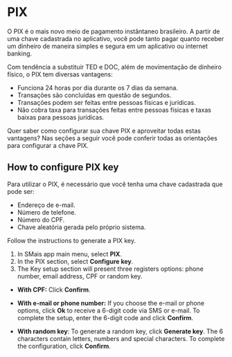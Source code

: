 
# PIX

O PIX é o mais novo meio de pagamento instântaneo brasileiro. A partir de uma chave cadastrada no aplicativo, você pode tanto pagar quanto receber um dinheiro de maneira simples e segura em um aplicativo ou internet banking.

Com tendência a substituir TED e DOC, além de movimentação de dinheiro físico, o PIX tem diversas vantagens:

- Funciona 24 horas por dia durante os 7 dias da semana. 
- Transações são concluídas em questão de segundos.
- Transações podem ser feitas entre pessoas físicas e jurídicas. 
- Não cobra taxa para transações feitas entre pessoas físicas e taxas baixas para pessoas jurídicas.

Quer saber como configurar sua chave PIX e aproveitar todas estas vantagens? Nas seções a seguir você pode conferir todas as orientações para configurar a chave PIX. 

## How to configure PIX key

Para utilizar o PIX, é necessário que você tenha uma chave cadastrada que pode ser:

- Endereço de e-mail.
- Número de telefone.
- Número do CPF.
- Chave aleatória gerada pelo próprio sistema.

Follow the instructions to generate a PIX key.

1. In SMais app main menu, select **PIX**.
2. In the PIX section, select **Configure key**.
3. The Key setup section will present three registers options: phone number, email address, CPF or random key.

- **With CPF:** Click **Confirm**.

- **With e-mail or phone number:** If you choose the e-mail or phone options, click **Ok** to receive a 6-digit code via SMS or e-mail. To complete the setup, enter the 6-digit code and click **Confirm**.

- **With random key**: To generate a random key, click **Generate key**. The 6 characters contain letters, numbers and special characters. To complete the configuration, click **Confirm**. 


